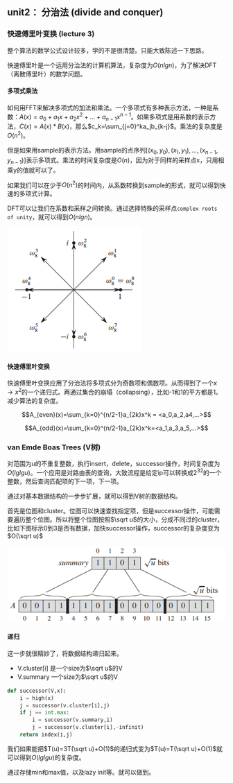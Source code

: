 ## unit2： 分治法 (divide and conquer)


### 快速傅里叶变换 (lecture 3)

整个算法的数学公式设计较多，学的不是很清楚。只能大致陈述一下思路。

快速傅里叶是一个运用分治法的计算机算法，复杂度为$O(nlgn)$，为了解决DFT（离散傅里叶）的数学问题。

#### 多项式乘法

如何用FFT来解决多项式的加法和乘法。一个多项式有多种表示方法，一种是系数：$A(x)=a_0+a_1x+a_2x^2+...+a_{n-1}x^{n-1}$。如果多项式是用系数的表示方法，$C(x)=A(x)*B(x)$，那么$c_k=\sum_{j=0}^ka_jb_{k-j}$。乘法的复杂度是$O(n^2)$。

但是如果用sample的表示方法。用sample的点序列$[(x_0,y_0),(x_1,y_1),...,(x_{n-1},y_{n-1})]$表示多项式。乘法的时间复杂度是$O(n)$，因为对于同样的采样点x，只用相乘y的值就可以了。

如果我们可以在少于$O(n^2)$的时间内，从系数转换到sample的形式，就可以得到快速的多项式计算。

DFT可以让我们在系数和采样之间转换。通过选择特殊的采样点`complex roots of unity`，就可以得到$O(nlgn)$。

![](/assets/mit2.2.png)

#### 快速傅里叶变换

快速傅里叶变换应用了分治法将多项式分为奇数项和偶数项。从而得到了一个$x\to x^2$的一个递归式。再通过集合的崩塌（collapsing），比如-1和1的平方都是1。减少算法的复杂度。

$$A_{even}(x)=\sum_{k=0}^{n/2-1}a_{2k}x^k = <a_0,a_2,a4,...>$$

$$A_{odd}(x)=\sum_{k=0}^{n/2-1}a_{2k}x^k=<a_1,a_3,a_5,...>$$



### van Emde Boas Trees (V树)

对范围为u的不重复整数，执行insert，delete，successor操作，时间复杂度为$O(lglgu)$。一个应用是对路由表的查询，大致流程是给定ip可以转换成$2^{32}$的一个整数，然后查询匹配项的下一项，下一项。

通过对基本数据结构的一步步扩展，就可以得到V树的数据结构。

首先是位图和cluster。位图可以快速查找指定项，但是successor操作，可能需要遍历整个位图。所以将整个位图按照$\sqrt u$的大小，分成不同过的cluster，比如下图标示0到3是否有数据，加快successor操作，successor的复杂度变为$O(\sqrt u)$

![](/assets/mit2.1.png)

#### 递归

这一步就很精妙了，将数据结构递归起来。
- V.cluster[i] 是一个size为$\sqrt u$的V
- V.summary 一个size为$\sqrt u$的V
```python
def successor(V,x):
    i = high(x)
    j = successor(v.cluster[i],j)
    if j == int.max:
        i = successor(v.summary,i)
        j = successor(v.cluster[i],-infinit)
    return index(i,j)
```
我们如果能把$T(u)=3T(\sqrt u)+O(1)$的递归式变为$T(u)=T(\sqrt u)+O(1)$就可以得到$O(lglgu)$的复杂度。

通过存储min和max值，以及lazy init等。就可以做到。
